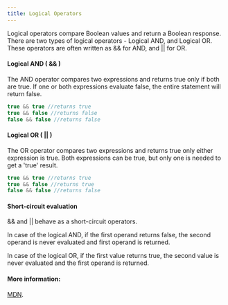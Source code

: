 ```yaml
---
title: Logical Operators
---
```

Logical operators compare Boolean values and return a Boolean response.  There are two types of logical operators - Logical AND, and Logical OR. These operators are often written as && for AND, and || for OR.

#### Logical AND ( && )

The AND operator compares two expressions and returns true only if both are true.  If one or both expressions evaluate false, the entire statement will return false.  
```js
true && true //returns true
true && false //returns false
false && false //returns false
```

#### Logical OR ( || )

The OR operator compares two expressions and returns true only either expression is true.  Both expressions can be true, but only one is needed to get a 'true' result.  
```js
true && true //returns true
true && false //returns true
false && false //returns false
```
#### Short-circuit evaluation
&& and || behave as a short-circuit operators. 

In case of the logical AND, if the first operand returns false, the second operand is never evaluated and first operand is returned.

In case of the logical OR, if the first value returns true, the second value is never evaluated and the first operand is returned.

#### More information:

<a href='https://developer.mozilla.org/en-US/docs/Web/JavaScript/Reference/Operators/Logical_Operators' target='_blank' rel='nofollow'>MDN</a>.
